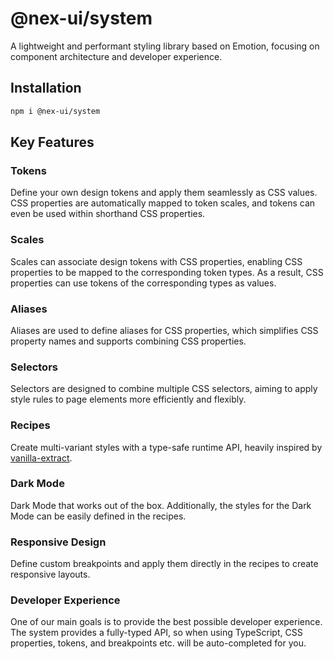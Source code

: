 # @nex-ui/system

A lightweight and performant styling library based on Emotion, focusing on component architecture and developer experience.

## Installation

```bash
npm i @nex-ui/system
```

## Key Features

### Tokens

Define your own design tokens and apply them seamlessly as CSS values. CSS properties are automatically mapped to token scales, and tokens can even be used within shorthand CSS properties.

### Scales

Scales can associate design tokens with CSS properties, enabling CSS properties to be mapped to the corresponding token types. As a result, CSS properties can use tokens of the corresponding types as values.

### Aliases

Aliases are used to define aliases for CSS properties, which simplifies CSS property names and supports combining CSS properties.

### Selectors

Selectors are designed to combine multiple CSS selectors, aiming to apply style rules to page elements more efficiently and flexibly.

### Recipes

Create multi-variant styles with a type-safe runtime API, heavily inspired by [vanilla-extract](https://vanilla-extract.style/documentation/packages/recipes/).

### Dark Mode

Dark Mode that works out of the box. Additionally, the styles for the Dark Mode can be easily defined in the recipes.

### Responsive Design

Define custom breakpoints and apply them directly in the recipes to create responsive layouts.

### Developer Experience

One of our main goals is to provide the best possible developer experience. The system provides a fully-typed API, so when using TypeScript, CSS properties, tokens, and breakpoints etc. will be auto-completed for you.
